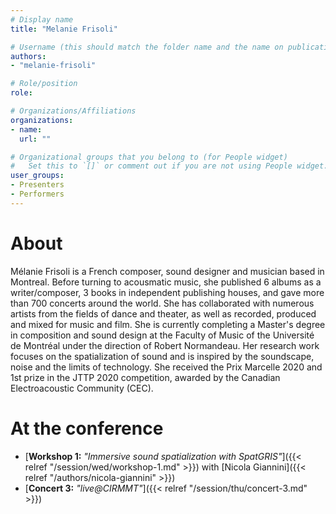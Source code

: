 ```yaml
---
# Display name
title: "Melanie Frisoli"

# Username (this should match the folder name and the name on publications)
authors:
- "melanie-frisoli"

# Role/position
role:

# Organizations/Affiliations
organizations:
- name: 
  url: ""

# Organizational groups that you belong to (for People widget)
#   Set this to `[]` or comment out if you are not using People widget.
user_groups:
- Presenters
- Performers
---
```

 
# About

Mélanie Frisoli is a French composer, sound designer and musician based in Montreal. Before turning to acousmatic music, she published 6 albums as a writer/composer, 3 books in independent publishing houses, and gave more than 700 concerts around the world. She has collaborated with numerous artists from the fields of dance and theater, as well as recorded, produced and mixed for music and film. She is currently completing a Master's degree in composition and sound design at the Faculty of Music of the Université de Montréal under the direction of Robert Normandeau. Her research work focuses on the spatialization of sound and is inspired by the soundscape, noise and the limits of technology. She received the Prix Marcelle 2020 and 1st prize in the JTTP 2020 competition, awarded by the Canadian Electroacoustic Community (CEC). 

# At the conference

- [**Workshop 1:** *"Immersive sound spatialization with SpatGRIS"*]({{< relref "/session/wed/workshop-1.md" >}}) with [Nicola Giannini]({{< relref "/authors/nicola-giannini" >}})
- [**Concert 3:** *"live@CIRMMT"*]({{< relref "/session/thu/concert-3.md" >}})